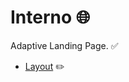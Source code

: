 # **Interno** 🌐

Adaptive Landing Page. ✅

- [Layout](https://www.figma.com/file/6DfnHqcXvrOOuIw5yPnW2C/Interno?node-id=0%3A1) ✏️  
